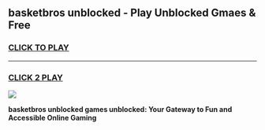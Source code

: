
## basketbros unblocked - Play Unblocked Gmaes & Free
<h3>
<a href="https://news.freeplayer.one?title=basketbros_unblocked&ref=16F">CLICK TO PLAY</a></h3>
<hr>

<h3>
<a href="https://news.freeplayer.one?title=basketbros_unblocked&ref=16F">CLICK 2 PLAY</a>
  
</h3>

<a href="https://news.freeplayer.one?title=basketbros_unblocked&ref=16F/"><img src="https://clearcache.store/games.png"></a>


**basketbros unblocked games unblocked: Your Gateway to Fun and Accessible Online Gaming**
